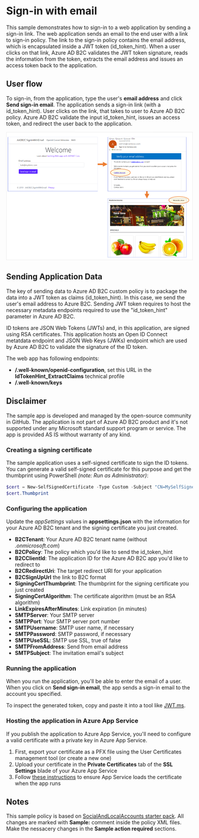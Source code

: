 # Sign-in with email
This sample demonstrates how to sign-in to a web application by sending a sign-in link. The web application sends an email to the end user with a link to sign-in policy. The link to the sign-in policy contains the email address, which is encapsulated inside a JWT token (id_token_hint). When a user clicks on that link, Azure AD B2C validates the JWT token signature, reads the information from the token, extracts the email address and issues an access token back to the application.

## User flow
To sign-in, from the application, type the user's **email address** and click **Send sign-in email**. The application sends a sign-in link (with a id_token_hint). User clicks on the link, that takes to user to Azure AD B2C policy. Azure AD B2C validate the input id_token_hint, issues an access token, and redirect the user back to the application. 

![User flow](media/flow.png)

## Sending Application Data
The key of sending data to Azure AD B2C custom policy is to package the data into a JWT token as claims (id_token_hint). In this case, we send the user's email address to Azure B2C. Sending JWT token requires to host the necessary metadata endpoints required to use the "id_token_hint" parameter in Azure AD B2C.

ID tokens are JSON Web Tokens (JWTs) and, in this application, are signed using RSA certificates. This application hosts an Open ID Connect metatdata endpoint and JSON Web Keys (JWKs) endpoint which are used by Azure AD B2C to validate the signature of the ID token.

The web app has following endpoints:
* **/.well-known/openid-configuration**, set this URL in the **IdTokenHint_ExtractClaims** technical profile
* **/.well-known/keys**

## Disclaimer
The sample app is developed and managed by the open-source community in GitHub. The application is not part of Azure AD B2C product and it's not supported under any Microsoft standard support program or service. 
The app is provided AS IS without warranty of any kind.

### Creating a signing certificate
The sample application uses a self-signed certificate to sign the ID tokens. You can generate a valid self-signed certificate for this purpose and get the thumbprint using PowerShell *(note: Run as Administrator)*:
```Powershell
$cert = New-SelfSignedCertificate -Type Custom -Subject "CN=MySelfSignedCertificate" -TextExtension @("2.5.29.37={text}1.3.6.1.5.5.7.3.3") -KeyUsage DigitalSignature -KeyAlgorithm RSA -KeyLength 2048 -NotAfter (Get-Date).AddYears(2) -CertStoreLocation "Cert:\CurrentUser\My"
$cert.Thumbprint
```

### Configuring the application
Update the *appSettings* values in **appsettings.json** with the information for your Azure AD B2C tenant and the signing certificate you just created.
* **B2CTenant**: Your Azure AD B2C tenant name (without *.onmicrosoft.com*)
* **B2CPolicy**: The policy which you'd like to send the id_token_hint
* **B2CClientId**: The application ID for the Azure AD B2C app you'd like to redirect to
* **B2CRedirectUri**: The target redirect URI for your application
* **B2CSignUpUrl** the link to B2C format
* **SigningCertThumbprint**: The thumbprint for the signing certificate you just created
* **SigningCertAlgorithm**: The certificate algorithm (must be an RSA algorithm)
* **LinkExpiresAfterMinutes**: Link expiration (in minutes) 
* **SMTPServer**: Your SMTP server
* **SMTPPort**: Your SMTP server port number
* **SMTPUsername**: SMTP user name, if necessary
* **SMTPPassword**: SMTP password, if necessary
* **SMTPUseSSL**: SMTP use SSL, true of false
* **SMTPFromAddress**: Send from email address
* **SMTPSubject**: The invitation email's subject


### Running the application
When you run the application, you'll be able to enter the email of a user. When you click on **Send sign-in email**, the app sends a sign-in email to the account you specified.

To inspect the generated token, copy and paste it into a tool like [JWT.ms](htttps://jwt.ms).

### Hosting the application in Azure App Service
If you publish the application to Azure App Service, you'll need to configure a valid certificate with a private key in Azure App Service.
1. First, export your certificate as a PFX file using the User Certificates management tool (or create a new one)
2. Upload your certificate in the **Private Certificates** tab of the **SSL Settings** blade of your Azure App Service
3. Follow [these instructions](https://docs.microsoft.com/en-us/azure/app-service/app-service-web-ssl-cert-load#load-your-certificates) to ensure App Service loads the certificate when the app runs

## Notes
This sample policy is based on [SocialAndLocalAccounts starter pack](https://github.com/Azure-Samples/active-directory-b2c-custom-policy-starterpack/tree/master/SocialAndLocalAccounts). All changes are marked with **Sample:** comment inside the policy XML files. Make the nessacery changes in the **Sample action required** sections. 
